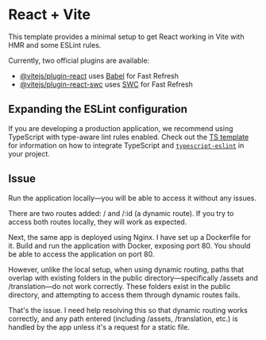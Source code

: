 # React + Vite

This template provides a minimal setup to get React working in Vite with HMR and some ESLint rules.

Currently, two official plugins are available:

- [@vitejs/plugin-react](https://github.com/vitejs/vite-plugin-react/blob/main/packages/plugin-react) uses [Babel](https://babeljs.io/) for Fast Refresh
- [@vitejs/plugin-react-swc](https://github.com/vitejs/vite-plugin-react/blob/main/packages/plugin-react-swc) uses [SWC](https://swc.rs/) for Fast Refresh

## Expanding the ESLint configuration

If you are developing a production application, we recommend using TypeScript with type-aware lint rules enabled. Check out the [TS template](https://github.com/vitejs/vite/tree/main/packages/create-vite/template-react-ts) for information on how to integrate TypeScript and [`typescript-eslint`](https://typescript-eslint.io) in your project.


## Issue

Run the application locally—you will be able to access it without any issues.

There are two routes added: / and /:id (a dynamic route).
If you try to access both routes locally, they will work as expected.

Next, the same app is deployed using Nginx. I have set up a Dockerfile for it.
Build and run the application with Docker, exposing port 80. You should be able to access the application on port 80.

However, unlike the local setup, when using dynamic routing, paths that overlap with existing folders in the public directory—specifically /assets and /translation—do not work correctly. These folders exist in the public directory, and attempting to access them through dynamic routes fails.

That's the issue. I need help resolving this so that dynamic routing works correctly, and any path entered (including /assets, /translation, etc.) is handled by the app unless it's a request for a static file.

